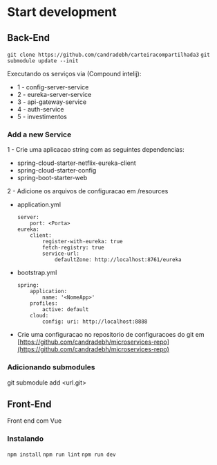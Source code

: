 # Start development

## Back-End

`git clone https://github.com/candradebh/carteiracompartilhada3`
`git submodule update --init`

Executando os serviços via (Compound intelij):

- 1 - config-server-service
- 2 - eureka-server-service
- 3 - api-gateway-service
- 4 - auth-service
- 5 - investimentos

### Add a new Service

1 - Crie uma aplicacao string com as seguintes dependencias:

- spring-cloud-starter-netflix-eureka-client
- spring-cloud-starter-config
- spring-boot-starter-web

2 - Adicione os arquivos de configuracao em /resources

- application.yml
    ```
    server:
        port: <Porta>
    eureka:
        client:
            register-with-eureka: true
            fetch-registry: true
            service-url:
                defaultZone: http://localhost:8761/eureka
    ```

- bootstrap.yml
    ```
    spring:
        application:
            name: '<NomeApp>'
        profiles:
            active: default
        cloud:
            config: uri: http://localhost:8888
    ```

- Crie uma configuracao no repositorio de configuracoes do git
  em [https://github.com/candradebh/microservices-repo](https://github.com/candradebh/microservices-repo)

### Adicionando submodules

git submodule add <url.git>

## Front-End

Front end com Vue

### Instalando

`npm install`
`npm run lint`
`npm run dev`




